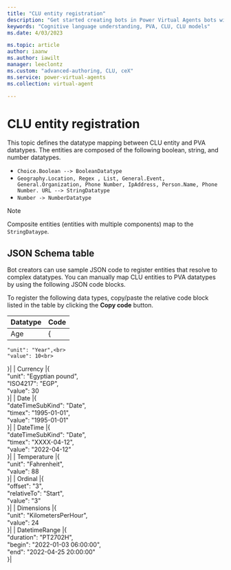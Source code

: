 ```yaml
---
title: "CLU entity registration"
description: "Get started creating bots in Power Virtual Agents bots with CLU entity registration"
keywords: "Cognitive language understanding, PVA, CLU, CLU models"
ms.date: 4/03/2023

ms.topic: article
author: iaanw
ms.author: iawilt
manager: leeclontz
ms.custom: "advanced-authoring, CLU, ceX"
ms.service: power-virtual-agents
ms.collection: virtual-agent

---
```


# CLU entity registration

This topic defines the datatype mapping between CLU entity and PVA datatypes. The entities are composed of the following boolean, string, and number datatypes.

- `Choice.Boolean --> BooleanDatatype`
- `Geography.Location, Regex , List, General.Event, General.Organization, Phone Number, IpAddress, Person.Name, Phone Number. URL --> StringDatatype`
- `Number -> NumberDatatype`

> [!NOTE] 
> Composite entities (entities with multiple components) map to the `StringDataype`. 

## JSON Schema table

Bot creators can use sample JSON code to register entities that resolve to complex datatypes. You can manually map CLU entities to PVA datatypes by using the following JSON code blocks. 

To register the following data types, copy/paste the relative code block listed in the table by clicking the **Copy code** button.


| Datatype      | Code        |
|---------------|-------------|
| Age           | {<br>
    "unit": "Year",<br>
    "value": 10<br>
}|
| Currency      |{<br>
    "unit": "Egyptian pound",<br>
    "ISO4217": "EGP",<br>
    "value": 30<br>
}|
| Date          |{<br>
    "dateTimeSubKind": "Date",<br>
    "timex": "1995-01-01",<br>
    "value": "1995-01-01"<br>
}|
| DateTime      |{<br>
    "dateTimeSubKind": "Date",<br>
    "timex": "XXXX-04-12",<br>
    "value": "2022-04-12"<br>
}|
| Temperature   |{<br>
    "unit": "Fahrenheit",<br>
    "value": 88<br>
}|
| Ordinal       |{<br>
    "offset": "3",<br>
    "relativeTo": "Start",<br>
    "value": "3"<br>
}|
| Dimensions    |{<br>
    "unit": "KilometersPerHour",<br>
    "value": 24<br>
}|
| DatetimeRange |{<br>
    "duration": "PT2702H",<br>
    "begin": "2022-01-03 06:00:00",<br>
    "end": "2022-04-25 20:00:00"<br>
}|


